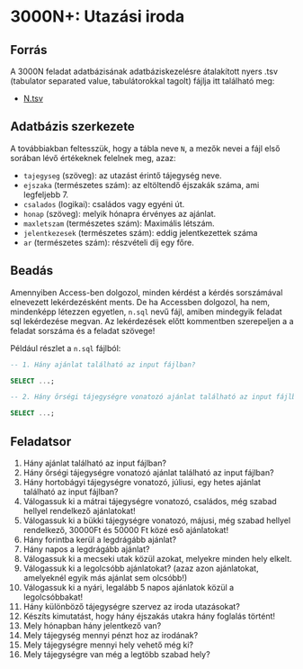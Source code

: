 # 3000N+: Utazási iroda
## Forrás
A 3000N feladat adatbázisának adatbáziskezelésre átalakított nyers .tsv (tabulator separated value, tabulátorokkal tagolt) fájlja itt található meg: 
- [N.tsv](N.tsv)

## Adatbázis szerkezete
A továbbiakban feltesszük, hogy a tábla neve ``N``, a mezők nevei a fájl első sorában lévő értékeknek felelnek meg, azaz: 
- ``tajegyseg`` (szöveg): az utazást érintő tájegység neve.
- ``ejszaka`` (természetes szám): az eltöltendő éjszakák száma, ami legfeljebb 7.
- ``csalados`` (logikai): családos vagy egyéni út.
- ``honap`` (szöveg): melyik hónapra érvényes az ajánlat.
- ``maxletszam`` (természetes szám): Maximális létszám.
- ``jelentkezesek`` (természetes szám): eddig jelentkezettek száma
- ``ar`` (természetes szám): részvételi díj egy főre.

## Beadás
Amennyiben Access-ben dolgozol, minden kérdést a kérdés sorszámával elnevezett lekérdezésként ments.
De ha Accessben dolgozol, ha nem, mindenképp létezzen egyetlen,  ``n.sql`` nevű fájl, amiben mindegyik feladat sql lekérdezése megvan.
Az lekérdezések előtt kommentben szerepeljen a a feladat sorszáma és a feladat szövege!

Például részlet a ``n.sql`` fájlból:

```sql
-- 1. Hány ajánlat található az input fájlban?

SELECT ...;

-- 2. Hány őrségi tájegységre vonatozó ajánlat található az input fájlban?

SELECT ...;
```
## Feladatsor
1. Hány ajánlat található az input fájlban?
2. Hány őrségi tájegységre vonatozó ajánlat található az input fájlban?
3. Hány hortobágyi tájegységre vonatozó, júliusi, egy hetes ajánlat található az input fájlban?
4. Válogassuk ki a mátrai tájegységre vonatozó, családos, még szabad hellyel rendelkező ajánlatokat!
5. Válogassuk ki a bükki tájegységre vonatozó, májusi, még szabad hellyel rendelkező, 30000Ft és 50000 Ft közé eső ajánlatokat!
6. Hány forintba kerül a legdrágább ajánlat?
7. Hány napos a legdrágább ajánlat?
8. Válogassuk ki a mecseki utak közül azokat, melyekre minden hely elkelt.
9. Válogassuk ki a legolcsóbb ajánlatokat? (azaz azon ajánlatokat, amelyeknél egyik más ajánlat sem olcsóbb!)
10. Válogassuk ki a nyári, legalább 5 napos ajánlatok közül a legolcsóbbakat!
11. Hány különböző tájegységre szervez az iroda utazásokat?
12. Készíts kimutatást, hogy hány éjszakás utakra hány foglalás történt!
13. Mely hónapban hány jelentkező van?
14. Mely tájegység mennyi pénzt hoz az irodának?
15. Mely tájegységre mennyi hely vehető még ki?
16. Mely tájegységre van még a legtöbb szabad hely?